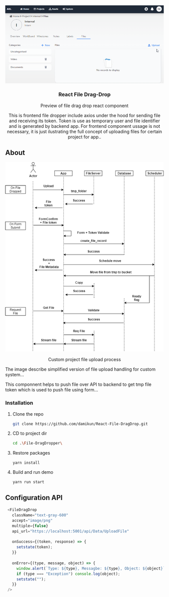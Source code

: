 
<!-- PROJECT LOGO -->
<br />
<p align="center">
  <a href="https://github.com/damikun/React-File-DragDrop">
  <img src="images/Upload.gif" alt="Example demo" >
  </a>

  <h3 align="center">React File Drag-Drop</h3>

  <p align="center">
   Preview of file drag drop react component
  </p>
    <p align="center">
   This is frontend file dropper include axios under the hood for sending file and receiving its token. Token is use as temporary user and file identifier and is generated by backend app. For frontend component ussage is not necessary, it is just ilustrating the full concept of uploading files for certain project for app..
  </p>
</p>


<!-- ABOUT -->
## About

<p align="center">
  <a href="https://github.com/damikun/React-File-DragDrop">
    <img src="images/fileProcess.png" alt="Example demo" >
  </a>
  
  <p align="center">
   Custom project file upload process
  </p>
</p>

The image describe simplified version of file upload handling for custom system...

This componnent helps to push file over API to backend to get tmp file token which is used to push file using form...


### Installation

1. Clone the repo
   ```sh
   git clone https://github.com/damikun/React-File-DragDrop.git
   ```
2. CD to project dir
   ```sh
   cd .\File-DragDropper\
   ```
3. Restore packages
   ```
   yarn install
   ```
4. Build and run demo
   ```
   yarn run start
   ```
   
<!-- USAGE EXAMPLES -->
## Configuration API

   ```js
    <FileDragDrop
      className="text-gray-600"
      accept="image/png"
      multiple={false}
      api_url="https://localhost:5001/api/Data/UploadFile"

      onSuccess={(token, response) => {
        setstate(token);
      }}

      onError={(type, message, object) => {
        window.alert(`Type: ${type}, Messagbe: ${type}, Object: ${object}`)   
        if (type === "Exception") console.log(object);
        setstate("");
      }}
    />
   ```


